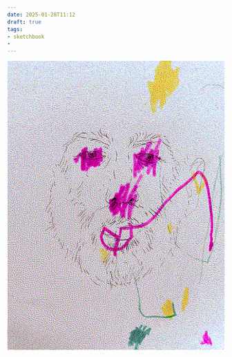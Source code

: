 ```yaml
---
date: 2025-01-28T11:12
draft: true
tags:
- sketchbook
- 
---
```

![attachment-2025-01-28_1](/content/attachment/zettel-notes/attachment-2025-01-28.png)

